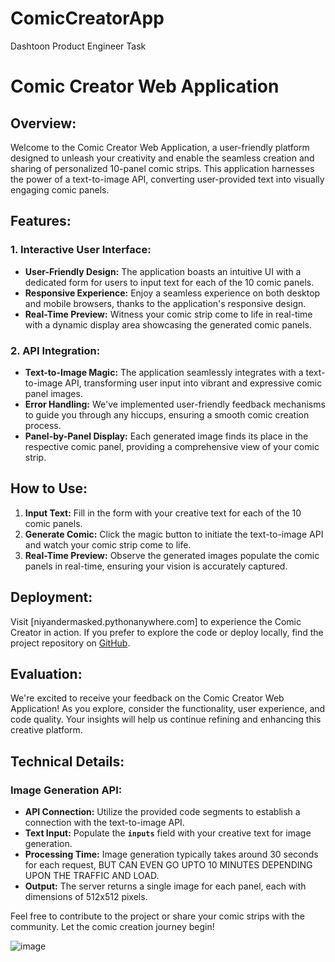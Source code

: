 # ComicCreatorApp
Dashtoon Product Engineer Task

# Comic Creator Web Application

## Overview:

Welcome to the Comic Creator Web Application, a user-friendly platform designed to unleash your creativity and enable the seamless creation and sharing of personalized 10-panel comic strips. This application harnesses the power of a text-to-image API, converting user-provided text into visually engaging comic panels.

## Features:

### 1. **Interactive User Interface:**
- **User-Friendly Design:** The application boasts an intuitive UI with a dedicated form for users to input text for each of the 10 comic panels.
- **Responsive Experience:** Enjoy a seamless experience on both desktop and mobile browsers, thanks to the application's responsive design.
- **Real-Time Preview:** Witness your comic strip come to life in real-time with a dynamic display area showcasing the generated comic panels.

### 2. **API Integration:**
- **Text-to-Image Magic:** The application seamlessly integrates with a text-to-image API, transforming user input into vibrant and expressive comic panel images.
- **Error Handling:** We've implemented user-friendly feedback mechanisms to guide you through any hiccups, ensuring a smooth comic creation process.
- **Panel-by-Panel Display:** Each generated image finds its place in the respective comic panel, providing a comprehensive view of your comic strip.

## How to Use:

1. **Input Text:** Fill in the form with your creative text for each of the 10 comic panels.
2. **Generate Comic:** Click the magic button to initiate the text-to-image API and watch your comic strip come to life.
3. **Real-Time Preview:** Observe the generated images populate the comic panels in real-time, ensuring your vision is accurately captured.

## Deployment:

Visit [niyandermasked.pythonanywhere.com] to experience the Comic Creator in action. If you prefer to explore the code or deploy locally, find the project repository on [GitHub](link-to-github).

## Evaluation:

We're excited to receive your feedback on the Comic Creator Web Application! As you explore, consider the functionality, user experience, and code quality. Your insights will help us continue refining and enhancing this creative platform.

## Technical Details:

### Image Generation API:

- **API Connection:** Utilize the provided code segments to establish a connection with the text-to-image API.
- **Text Input:** Populate the **`inputs`** field with your creative text for image generation.
- **Processing Time:** Image generation typically takes around 30 seconds for each request, BUT CAN EVEN GO UPTO 10 MINUTES DEPENDING UPON THE TRAFFIC AND LOAD.
- **Output:** The server returns a single image for each panel, each with dimensions of 512x512 pixels.

Feel free to contribute to the project or share your comic strips with the community. Let the comic creation journey begin!

![image](https://github.com/Godzilla5111/ComicCreatorApp/assets/62075225/2892d771-e950-478c-b7d9-fcf93a6acff1)



